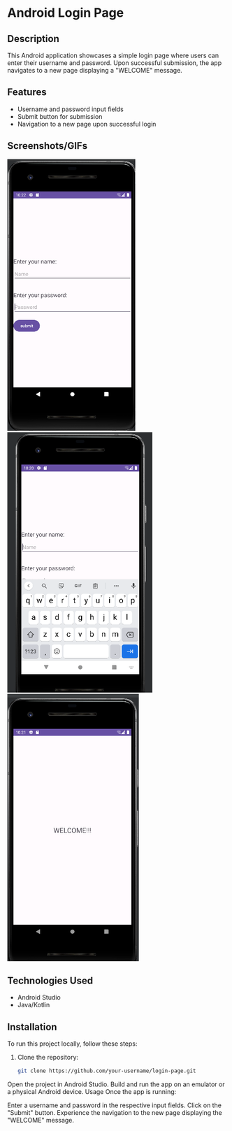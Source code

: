 # Android Login Page


## Description
This Android application showcases a simple login page where users can enter their username and password. Upon successful submission, the app navigates to a new page displaying a "WELCOME" message.

## Features
- Username and password input fields
- Submit button for submission
- Navigation to a new page upon successful login

## Screenshots/GIFs
![Login Page Demo](login1.png)
![Login Page Demo](login2.png)
![Login Page Demo](login3.png)

## Technologies Used
- Android Studio
- Java/Kotlin

## Installation
To run this project locally, follow these steps:
1. Clone the repository:
   ```bash
   git clone https://github.com/your-username/login-page.git
Open the project in Android Studio.
Build and run the app on an emulator or a physical Android device.
Usage
Once the app is running:

Enter a username and password in the respective input fields.
Click on the "Submit" button.
Experience the navigation to the new page displaying the "WELCOME" message.
